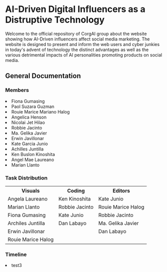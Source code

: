 <h1>AI-Driven Digital Influencers as a Distruptive Technology </h1
<dl>Welcome to the official repository of CorgAI group about the website showing how AI-Driven influencers affect social media marketing.
The website is designed to present and inform the web users and cyber junkies in today's advent of technology the distinct advantages
as well as the various detrimental impacts of AI personalities promoting products on social media. 


</dl>



<h2>General Documentation</h2>
<h3>Members</h3>
<li>Fiona Gumasing </li>
<li>Paol Suzara Guzman</li>
<li>Rouie Marice Mariano Halog</li>
<li>Angelica Henson</li>
<li>Nicolai Jet Hilao</li>
<li>Robbie Jacinto</li>
<li>Ma. Gelika Javier</li>
<li>Erwin Javillonar</li>
<li>Kate Garcia Junio</li>
<li>Achilles Juntilla</li>
<li>Ken Buslon Kinoshita</li>
<li>Angel Mae Laureano</li>
<li>Marian Llanto</li>




<h3>Task Distribution</h3>
<table>
  <tr>
    <th>Visuals</th>
    <th>Coding</th>
    <th>Editors</th>
  </tr>
  <tr>
    <td>Angela Laureano</td>
    <td>Ken Kinoshita</td>
    <td>Kate Junio</td>
  </tr>
  <tr>
    <td>Marian Llanto</td>
    <td>Robbie Jacinto</td>
    <td>Rouie Marice Halog</td>
  </tr>
  <tr>
    <td>Fiona Gumasing</td>
    <td>Kate Junio</td>
    <td>Robbie Jacinto</td>
  </tr>
  <tr>
    <td>Archiles Juntilla</td>
    <td>Dan Labayo</td>
    <td>Ma. Gelika Javier</td>
  </tr>
  <tr>
    <td>Erwin Javillonar</td>
    <td></td>
    <td>Dan Labayo</td>
  </tr>
  <tr>
    <td>Rouie Marice Halog</td>
    <td></td>
    <td></td>
  </tr>
</table>

<h3>Timeline</h3>
<li>test3</li>
